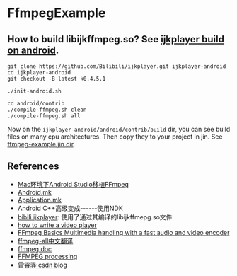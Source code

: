 # FfmpegExample

## How to build libijkffmpeg.so? See [ijkplayer build on android](https://github.com/Bilibili/ijkplayer#build-android).

```
git clone https://github.com/Bilibili/ijkplayer.git ijkplayer-android
cd ijkplayer-android
git checkout -B latest k0.4.5.1

./init-android.sh

cd android/contrib
./compile-ffmpeg.sh clean
./compile-ffmpeg.sh all
```

Now on the `ijkplayer-android/android/contrib/build` dir, you can see build files on many cpu architectures.
Then copy they to your project in jin. See [ffmpeg-example jin dir](https://github.com/FlowerWrong/FfmpegExample/tree/master/app/src/main/jni).

## References

* [Mac环境下Android Studio移植FFmpeg](http://www.itdadao.com/article/122434/)
* [Android.mk](http://developer.android.com/ndk/guides/android_mk.html)
* [Application.mk](http://developer.android.com/ndk/guides/application_mk.html)
* Android C++高级变成------使用NDK
* [bibili ijkplayer](https://github.com/Bilibili/ijkplayer): 使用了通过其编译的libijkffmepg.so文件
* [how to write a video player](http://dranger.com/ffmpeg/ffmpeg.html)
* [FFmpeg Basics Multimedia handling with a fast audio and video encoder](http://ffmpeg.tv/)
* [ffmpeg-all中文翻译](https://www.gitbook.com/book/xdsnet/other-doc-cn-ffmpeg/details)
* [ffmpeg doc](https://www.ffmpeg.org/documentation.html)
* [FFMPEG processing](https://leanpub.com/ffmpeg)
* [雷霄骅 csdn blog](http://my.csdn.net/leixiaohua1020)
